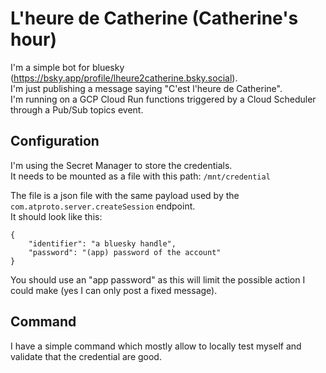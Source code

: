 # L'heure de Catherine (Catherine's hour)

I'm a simple bot for bluesky (https://bsky.app/profile/lheure2catherine.bsky.social).  
I'm just publishing a message saying "C'est l'heure de Catherine".  
I'm running on a GCP Cloud Run functions triggered by a Cloud Scheduler through a Pub/Sub topics event.  

## Configuration

I'm using the Secret Manager to store the credentials.  
It needs to be mounted as a file with this path: `/mnt/credential`  

The file is a json file with the same payload used by the `com.atproto.server.createSession` endpoint.  
It should look like this:

    {
        "identifier": "a bluesky handle",
        "password": "(app) password of the account"
    }

You should use an "app password" as this will limit the possible action I could make
(yes I can only post a fixed message).  

## Command

I have a simple command which mostly allow to locally test myself and validate that the credential are good.
